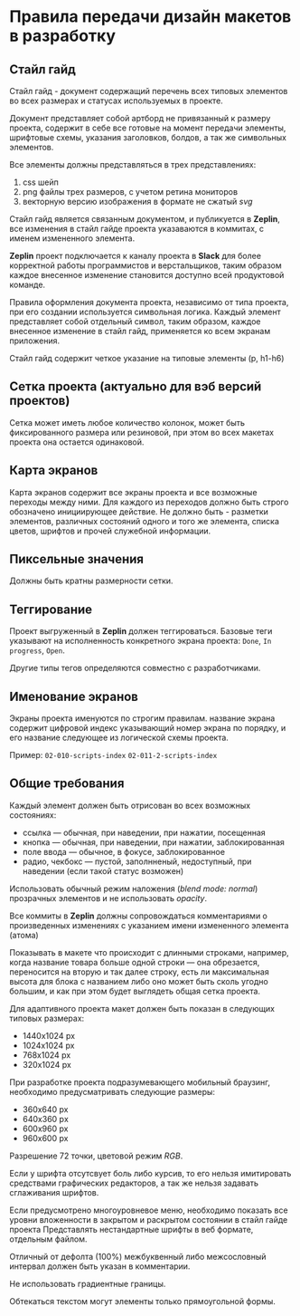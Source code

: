 # Правила передачи дизайн макетов в разработку


## Стайл гайд

Стайл гайд - документ содержащий перечень всех типовых элементов во всех размерах и статусах используемых в проекте.

Документ представляет собой артборд не привязанный к размеру проекта, содержит в себе все готовые на момент передачи элементы, шрифтовые схемы, указания заголовков, болдов, а так же символьных элементов.

Все элементы должны представляться в трех представлениях:
1. css шейп
2. png файлы трех размеров, с учетом ретина мониторов
3. векторную версию изображения в формате не сжатый *svg*

Стайл гайд является связанным документом, и публикуется в **Zeplin**, все изменения в стайл гайде проекта указаваются в коммитах, с именем измененного элемента.

**Zeplin** проект подключается к каналу проекта в **Slack** для более корректной работы программистов и верстальщиков, таким образом каждое внесенное изменение становится доступно всей продуктовой команде.

Правила оформления документа проекта, независимо от типа проекта, при его создании используется символьная логика. Каждый элемент представляет собой отдельный символ, таким образом, каждое внесенное изменение в стайл гайд, применяется ко всем экранам приложения.

Стайл гайд содержит четкое указание на типовые элементы (p, h1-h6)



## Сетка проекта (актуально для вэб версий проектов)

Сетка может иметь любое количество колонок, может быть фиксированного размера или резиновой, при этом во всех макетах проекта она остается одинаковой.


## Карта экранов

Карта экранов содержит все экраны проекта и все возможные переходы между ними. Для каждого из переходов должно быть строго обозначено инициирующее действие. Не должно быть - разметки элементов, различных состояний одного и того же элемента, списка цветов, шрифтов и прочей служебной информации.

## Пиксельные значения

Должны быть кратны размерности сетки.

## Теггирование

Проект выгруженный в **Zeplin** должен теггироваться. Базовые теги указывают на исполненность конкретного экрана проекта: `Done`, `In progress`, `Open`.

Другие типы тегов определяются совместно с разработчиками.

## Именование экранов

Экраны проекта именуются по строгим правилам. название экрана содержит цифровой индекс указывающий номер экрана по порядку, и его название следующее из логической схемы проекта.

Пример: `02-010-scripts-index` `02-011-2-scripts-index`

## Общие требования

Каждый элемент должен быть отрисован во всех возможных состояниях:
* ссылка — обычная, при наведении, при нажатии, посещенная
* кнопка — обычная, при наведении, при нажатии, заблокированная
* поле ввода — обычное, в фокусе, заблокированное
* радио, чекбокс — пустой, заполнненый, недоступный, при наведении (если такой статус возможен)

Использовать обычный режим наложения (*blend mode: normal*) прозрачных элементов и не использовать *opacity*.

Все коммиты в **Zeplin** должны сопровождаться комментариями о произведенных изменениях с указанием имени измененного элемента (атома)

Показывать в макете что происходит с длинными строками, например, когда название товара больше одной строки — она обрезается, переносится на вторую и так далее строку, есть ли максимальная высота для блока с названием либо оно может быть сколь угодно большим, и как при этом будет выглядеть общая сетка проекта.

Для адаптивного проекта макет должен быть показан в следующих типовых размерах:
* 1440х1024 px
* 1024x1024 px
* 768x1024 px
* 320x1024 px

При разработке проекта подразумевающего мобильный браузинг, необходимо предусматривать следующие размеры:
* 360x640 px
* 640x360 pх
* 600x960 px
* 960x600 px

Разрешение 72 точки, цветовой режим *RGB*.

Если у шрифта отсутсвует боль либо курсив, то его нельзя имитировать средствами графических редакторов, а так же нельзя задавать сглаживания шрифтов.

Если предусмотрено многоуровневое меню, необходимо показать все уровни вложенности в закрытом и раскрытом состоянии в стайл гайде проекта
Представлять нестандартные шрифты в веб формате, отдельным файлом.

Отличный от дефолта (100%) межбуквенный либо межсословный интервал должен быть указан в комментарии.

Не использовать градиентные границы.

Обтекаться текстом могут элементы только прямоугольной формы.
